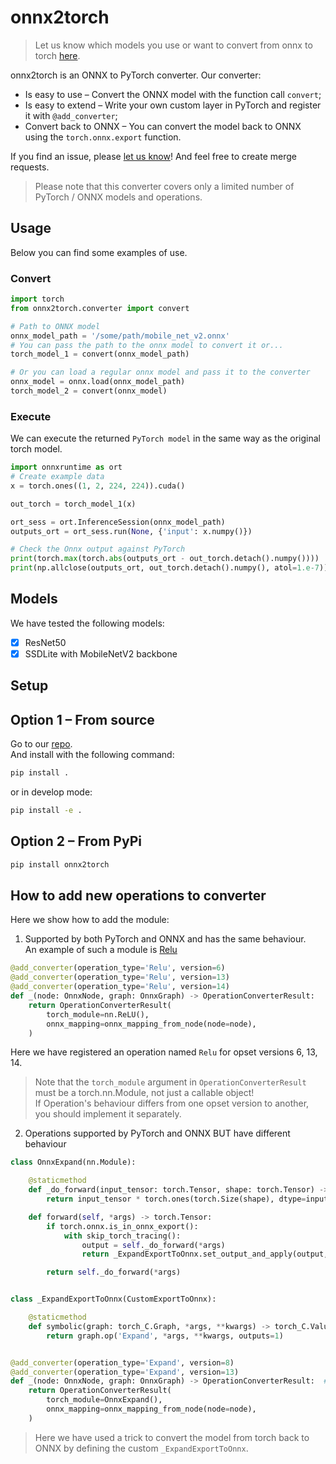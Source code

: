 # onnx2torch

> Let us know which models you use or want to convert from onnx to torch [here](https://github.com/ENOT-AutoDL/onnx2torch/discussions).

onnx2torch is an ONNX to PyTorch converter. 
Our converter:
* Is easy to use – Convert the ONNX model with the function call ``convert``;
* Is easy to extend – Write your own custom layer in PyTorch and register it with ``@add_converter``;
* Convert back to ONNX – You can convert the model back to ONNX using the ``torch.onnx.export`` function.

If you find an issue, please [let us know](https://github.com/ENOT-AutoDL/onnx2torch/issues)! And feel free to create merge requests.

> Please note that this converter covers only a limited number of PyTorch / ONNX models and operations.

## Usage

Below you can find some examples of use.

### Convert
```python
import torch
from onnx2torch.converter import convert

# Path to ONNX model
onnx_model_path = '/some/path/mobile_net_v2.onnx'
# You can pass the path to the onnx model to convert it or...
torch_model_1 = convert(onnx_model_path)

# Or you can load a regular onnx model and pass it to the converter
onnx_model = onnx.load(onnx_model_path)
torch_model_2 = convert(onnx_model)
```

### Execute

We can execute the returned ``PyTorch model`` in the same way as the original torch model.

```python
import onnxruntime as ort
# Create example data
x = torch.ones((1, 2, 224, 224)).cuda()

out_torch = torch_model_1(x)

ort_sess = ort.InferenceSession(onnx_model_path)
outputs_ort = ort_sess.run(None, {'input': x.numpy()})

# Check the Onnx output against PyTorch
print(torch.max(torch.abs(outputs_ort - out_torch.detach().numpy())))
print(np.allclose(outputs_ort, out_torch.detach().numpy(), atol=1.e-7))
```

## Models

We have tested the following models:
- [x] ResNet50
- [x] SSDLite with MobileNetV2 backbone

## Setup

## Option 1 – From source

Go to our [repo](https://github.com/ENOT-AutoDL/onnx2torch).  
And install with the following command:
```bash
pip install .
```

or in develop mode:
```bash
pip install -e .
```

## Option 2 – From PyPi

```bash
pip install onnx2torch
```

## How to add new operations to converter

Here we show how to add the module:
1. Supported by both PyTorch and ONNX and has the same behaviour.  
An example of such a module is [Relu](./onnx2torch/node_converters/activations.py)
```python
@add_converter(operation_type='Relu', version=6)
@add_converter(operation_type='Relu', version=13)
@add_converter(operation_type='Relu', version=14)
def _(node: OnnxNode, graph: OnnxGraph) -> OperationConverterResult:
    return OperationConverterResult(
        torch_module=nn.ReLU(),
        onnx_mapping=onnx_mapping_from_node(node=node),
    )
```
Here we have registered an operation named ``Relu`` for opset versions 6, 13, 14.
> Note that the ``torch_module`` argument in ``OperationConverterResult`` must be a torch.nn.Module, not just a callable object!  
> If Operation's behaviour differs from one opset version to another, you should implement it separately.

2. Operations supported by PyTorch and ONNX BUT have different behaviour
```python
class OnnxExpand(nn.Module):

    @staticmethod
    def _do_forward(input_tensor: torch.Tensor, shape: torch.Tensor) -> torch.Tensor:
        return input_tensor * torch.ones(torch.Size(shape), dtype=input_tensor.dtype, device=input_tensor.device)

    def forward(self, *args) -> torch.Tensor:
        if torch.onnx.is_in_onnx_export():
            with skip_torch_tracing():
                output = self._do_forward(*args)
                return _ExpandExportToOnnx.set_output_and_apply(output, *args)

        return self._do_forward(*args)


class _ExpandExportToOnnx(CustomExportToOnnx):

    @staticmethod
    def symbolic(graph: torch_C.Graph, *args, **kwargs) -> torch_C.Value:
        return graph.op('Expand', *args, **kwargs, outputs=1)


@add_converter(operation_type='Expand', version=8)
@add_converter(operation_type='Expand', version=13)
def _(node: OnnxNode, graph: OnnxGraph) -> OperationConverterResult:  # pylint: disable=unused-argument
    return OperationConverterResult(
        torch_module=OnnxExpand(),
        onnx_mapping=onnx_mapping_from_node(node=node),
    )
```

> Here we have used a trick to convert the model from torch back to ONNX by defining the custom ``_ExpandExportToOnnx``.

